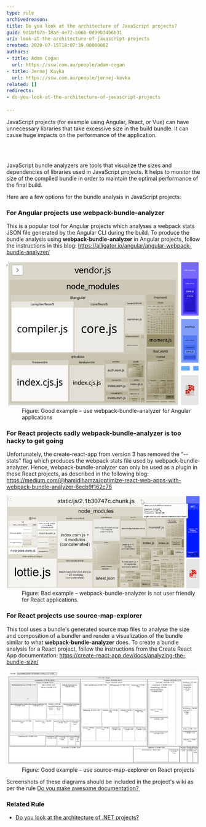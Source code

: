 ```yaml
---
type: rule
archivedreason: 
title: Do you look at the architecture of JavaScript projects?
guid: 9d1bf07a-38ae-4e72-b06b-0d99b34b6b31
uri: look-at-the-architecture-of-javascript-projects
created: 2020-07-15T18:07:39.0000000Z
authors:
- title: Adam Cogan
  url: https://ssw.com.au/people/adam-cogan
- title: Jernej Kavka
  url: https://ssw.com.au/people/jernej-kavka
related: []
redirects:
- do-you-look-at-the-architecture-of-javascript-projects

---
```



<p class="ssw15-rteElement-P">JavaScript projects (for example using Angular, React, or Vue) can have unnecessary libraries that take excessive size in the build bundle. It can cause huge impacts on the performance of the application.​<br></p>
<br><excerpt class='endintro'></excerpt><br>
<p>​JavaScript bundle analyzers are tools that visualize the sizes and dependencies of libraries used in JavaScript projects. It helps to monitor the size of the compiled bundle in order to maintain the optimal performance of the final build.</p><p class="ssw15-rteElement-P">​​Here are a few options for the bundle analysis in JavaScript projects​​:<br></p><h3 class="ssw15-rteElement-H3">For Angular projects use webpack-bundle-analyzer ​<br></h3><p>This is a popular tool for Angular projects which analyses a webpack stats JSON file generated by the Angular CLI during the build. To produce the bundle analysis using 
   <strong>webpack-bundle-analyzer</strong> in Angular projects, follow the instructions in this blog: 
   <a href="https://alligator.io/angular/angular-webpack-bundle-analyzer/">https://alligator.io/angular/angular-webpack-bundle-analyzer/</a></p><dl class="goodImage"><dt><img src="architecture-good-angular.png" alt="architecture-good-angular.png" style="width:750px;" /></dt><dd>Figure: Good example – use webpack-bundle-analyzer for Angular applications​</dd></dl><h3 class="ssw15-rteElement-H3">For React projects sadly webpack-bundle-analyzer is too hacky to get going ​​</h3><p>Unfortunately, the create-react-app from version 3 has removed the “--stats" flag which produces the webpack stats file used by webpack-bundle-analyzer. Hence, webpack-bundle-analyzer can only be used as a plugin in these React projects, as described in the following blog: <a href="https://medium.com/%40hamidihamza/optimize-react-web-apps-with-webpack-bundle-analyzer-6ecb9f162c76">https://medium.com/@hamidihamza/optimize-react-web-apps-with-webpack-bundle-analyzer-6ecb9f162c76</a></p><dl class="badImage"><dt><img src="architecture-bad-react.png" alt="architecture-bad-react.png" style="width:750px;" /></dt><dt></dt><dd>Figure: Bad example – webpack-bundle-analyzer is not user friendly for React applications.</dd></dl><h3 class="ssw15-rteElement-H3">For React projects use source-map-explorer<br></h3><p>This tool uses a bundle's generated source map files to analyse the size and composition of a bundler and render a visualization of the bundle similar to what <strong>webpack-bundle-analyzer</strong> does. To create a bundle analysis for a React project, follow the instructions from the Create React App documentation: <a href="https://create-react-app.dev/docs/analyzing-the-bundle-size/">https://create-react-app.dev/docs/analyzing-the-bundle-size/</a></p><dl class="goodImage"><dt><img src="architecture-good-react.png" alt="architecture-good-react.png" style="width:750px;" /></dt><dd>Figure: Good example – use source-map-explorer on React projects</dd></dl><p>​Screenshots of these diagrams should be included in the project's wiki as per the rule 
   <a href=/do-you-review-the-documentation>Do you make awesome documentation? </a>​<br></p><h3 class="ssw15-rteElement-H3">Related Rule​<br></h3><ul><li><a href=/do-you-look-at-the-architecture>Do you look at the architecture of .NET projects?</a><br></li></ul>


